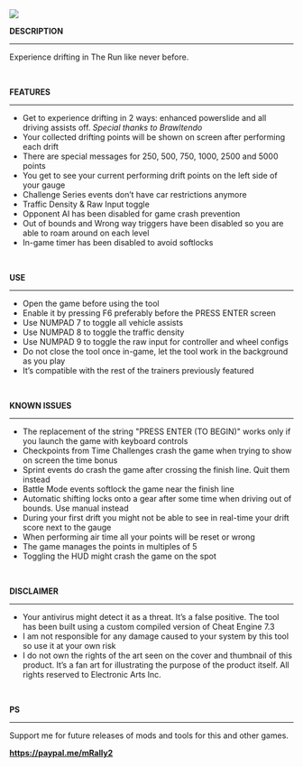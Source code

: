 <img src="https://public-files.gumroad.com/z3ks6kc82sfn3nh21n4o9li1o45b">
<div class="rich-text">
   <p><strong>DESCRIPTION</strong></p>
   <hr>
   <p>Experience drifting in The Run like never before. </p>
   <p><br></p>
   <p><strong>FEATURES</strong></p>
   <hr>
   <ul>
      <li>Get to experience drifting in 2 ways: enhanced powerslide and all driving assists off. <em>Special thanks to Brawltendo</em></li>
      <li>Your collected drifting points will be shown on screen after performing each drift</li>
      <li>There are special messages for 250, 500, 750, 1000, 2500 and 5000 points</li>
      <li>You get to see your current performing drift points on the left side of your gauge</li>
      <li>Challenge Series events don’t have car restrictions anymore</li>
      <li>Traffic Density &amp; Raw Input toggle</li>
      <li>Opponent AI has been disabled for game crash prevention</li>
      <li>Out of bounds and Wrong way triggers have been disabled so you are able to roam around on each level</li>
      <li>In-game timer has been disabled to avoid softlocks<br></li>
   </ul>
   <p><br></p>
   <p><strong>USE</strong></p>
   <hr>
   <ul>
      <li>Open the game before using the tool</li>
      <li>Enable it by pressing F6 preferably before the PRESS ENTER screen</li>
      <li>Use NUMPAD 7 to toggle all vehicle assists</li>
      <li>Use NUMPAD 8 to toggle the traffic density</li>
      <li>Use NUMPAD 9 to toggle the raw input for controller and wheel configs</li>
      <li>Do not close the tool once in-game, let the tool work in the background as you play</li>
      <li>It’s compatible with the rest of the trainers previously featured<br></li>
   </ul>
   <p><br></p>
   <p><strong>KNOWN ISSUES</strong></p>
   <hr>
   <ul>
      <li>The replacement of the string "PRESS ENTER (TO BEGIN)" works only if you launch the game with keyboard controls</li>
      <li>Checkpoints from Time Challenges crash the game when trying to show on screen the time bonus</li>
      <li>Sprint events do crash the game after crossing the finish line. Quit them instead</li>
      <li>Battle Mode events softlock the game near the finish line</li>
      <li>Automatic shifting locks onto a gear after some time when driving out of bounds. Use manual instead</li>
      <li>During your first drift you might not be able to see in real-time your drift score next to the gauge</li>
      <li>When performing air time all your points will be reset or wrong</li>
      <li>The game manages the points in multiples of 5<br></li>
      <li>Toggling the HUD might crash the game on the spot</li>
   </ul>
   <p><br></p>
   <p><strong>DISCLAIMER</strong></p>
   <hr>
   <ul>
      <li>Your antivirus might detect it as a threat. It’s a false positive. The tool has been built using a custom compiled version of Cheat Engine 7.3</li>
      <li>I am not responsible for any damage caused to your system by this tool so use it at your own risk</li>
      <li>I do not own the rights of the art seen on the cover and thumbnail of this product. It’s a fan art for illustrating the purpose of the product itself. All rights reserved to Electronic Arts Inc.<br></li>
   </ul>
   <p><br></p>
   <p><strong>PS</strong></p>
   <hr>
   <p>Support me for future releases of mods and tools for this and other games.</p>
   <p><a target="_blank" rel="noopener noreferrer nofollow" href="https://paypal.me/mRally2"><strong>https://paypal.me/mRally2</strong></a></p>
</div>
